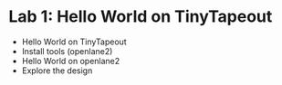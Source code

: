 # Lab 1: Hello World on TinyTapeout

- Hello World on TinyTapeout
- Install tools (openlane2)
- Hello World on openlane2
- Explore the design

